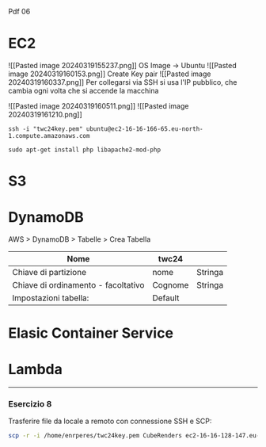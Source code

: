 Pdf 06

# EC2
![[Pasted image 20240319155237.png]]
OS Image -> Ubuntu
![[Pasted image 20240319160153.png]]
Create Key pair 
![[Pasted image 20240319160337.png]]
Per collegarsi via SSH si usa l'IP pubblico, che cambia ogni volta che si accende la macchina 

![[Pasted image 20240319160511.png]]
![[Pasted image 20240319161210.png]]

`ssh -i "twc24key.pem" ubuntu@ec2-16-16-166-65.eu-north-1.compute.amazonaws.com`

`sudo apt-get install php libapache2-mod-php`


# S3


# DynamoDB
AWS > DynamoDB > Tabelle > Crea Tabella 

| Nome                                | twc24   |         |
| ----------------------------------- | ------- | ------- |
| Chiave di partizione                | nome    | Stringa |
| Chiave di ordinamento - facoltativo | Cognome | Stringa |
| Impostazioni tabella:               | Default |         |


# Elasic Container Service


# Lambda


---

###  Esercizio 8
Trasferire file da locale a remoto con connessione SSH e SCP: 

```bash
scp -r -i /home/enrperes/twc24key.pem CubeRenders ec2-16-16-128-147.eu-north-1.compute.amazonaws.com:/var/www/html/media
```